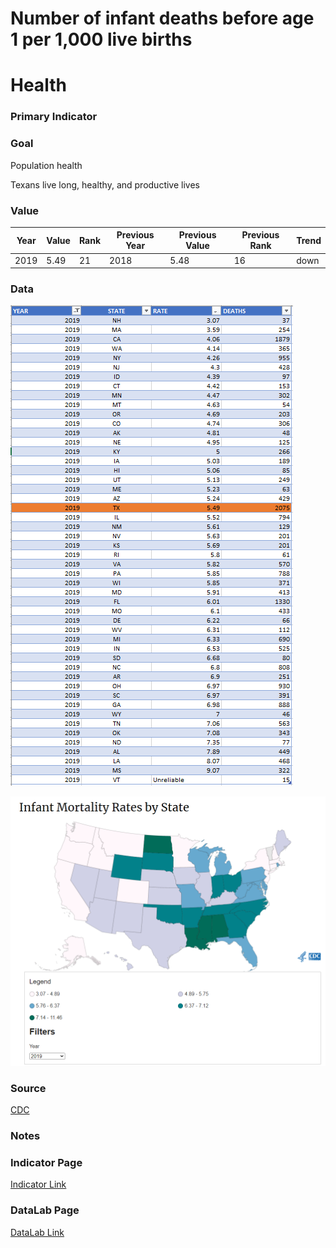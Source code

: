 # Number of infant deaths before age 1 per 1,000 live births

# Health

### Primary Indicator

### Goal

Population health

Texans live long, healthy, and productive lives

### Value

| Year        |  Value      | Rank        | Previous Year | Previous Value | Previous Rank | Trend | 
| ----------- | ----------- | ----------- | ----------- | ----------- | ----------- | -----------|
|    2019     |  5.49          |  21         |    2018     |   5.48      | 16       |  down       | 

### Data

![data](./data_infant.PNG)

![map](./map_infant.PNG)

### Source

[CDC](https://www.cdc.gov/nchs/pressroom/sosmap/infant_mortality_rates/infant_mortality.htm)

### Notes

### Indicator Page

[Indicator Link](https://indicators.texas2036.org/indicator/53)

### DataLab Page

[DataLab Link](https://datalab.texas2036.org/licjbig/infant-mortality-by-cause-us-state-2003-2012-source-nvss?accesskey=erqxwie)
